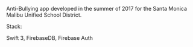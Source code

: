 Anti-Bullying app developed in the summer of 2017
for the Santa Monica Malibu Unified School District. 

Stack:

Swift 3, FirebaseDB, Firebase Auth


